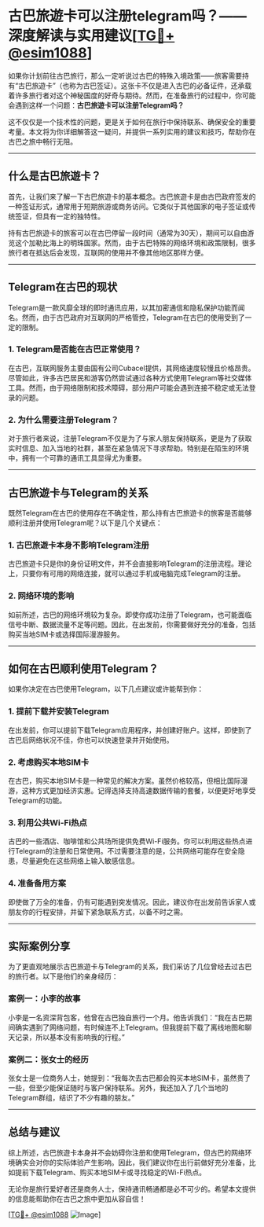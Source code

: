 # 古巴旅遊卡可以注册telegram吗？——深度解读与实用建议[[TG💪+ @esim1088](https://t.me/s/esim1088)]

如果你计划前往古巴旅行，那么一定听说过古巴的特殊入境政策——旅客需要持有“古巴旅遊卡”（也称为古巴签证）。这张卡不仅是进入古巴的必备证件，还承载着许多旅行者对这个神秘国度的好奇与期待。然而，在准备旅行的过程中，你可能会遇到这样一个问题：**古巴旅遊卡可以注册Telegram吗？**

这不仅仅是一个技术性的问题，更是关于如何在旅行中保持联系、确保安全的重要考量。本文将为你详细解答这一疑问，并提供一系列实用的建议和技巧，帮助你在古巴之旅中畅行无阻。

---

## 什么是古巴旅遊卡？

首先，让我们来了解一下古巴旅遊卡的基本概念。古巴旅遊卡是由古巴政府签发的一种签证形式，通常用于短期旅游或商务访问。它类似于其他国家的电子签证或传统签证，但具有一定的独特性。

持有古巴旅遊卡的旅客可以在古巴停留一段时间（通常为30天），期间可以自由游览这个加勒比海上的明珠国家。然而，由于古巴特殊的网络环境和政策限制，很多旅行者在抵达后会发现，互联网的使用并不像其他地区那样方便。

---

## Telegram在古巴的现状

Telegram是一款风靡全球的即时通讯应用，以其加密通信和隐私保护功能而闻名。然而，由于古巴政府对互联网的严格管控，Telegram在古巴的使用受到了一定的限制。

### **1. Telegram是否能在古巴正常使用？**

在古巴，互联网服务主要由国有公司Cubacel提供，其网络速度较慢且价格昂贵。尽管如此，许多古巴居民和游客仍然尝试通过各种方式使用Telegram等社交媒体工具。然而，由于网络限制和技术障碍，部分用户可能会遇到连接不稳定或无法登录的问题。

### **2. 为什么需要注册Telegram？**

对于旅行者来说，注册Telegram不仅是为了与家人朋友保持联系，更是为了获取实时信息、加入当地的社群，甚至在紧急情况下寻求帮助。特别是在陌生的环境中，拥有一个可靠的通讯工具显得尤为重要。

---

## 古巴旅遊卡与Telegram的关系

既然Telegram在古巴的使用存在不确定性，那么持有古巴旅遊卡的旅客是否能够顺利注册并使用Telegram呢？以下是几个关键点：

### **1. 古巴旅遊卡本身不影响Telegram注册**

古巴旅遊卡只是你的身份证明文件，并不会直接影响Telegram的注册流程。理论上，只要你有可用的网络连接，就可以通过手机或电脑完成Telegram的注册。

### **2. 网络环境的影响**

如前所述，古巴的网络环境较为复杂。即使你成功注册了Telegram，也可能面临信号中断、数据流量不足等问题。因此，在出发前，你需要做好充分的准备，包括购买当地SIM卡或选择国际漫游服务。

---

## 如何在古巴顺利使用Telegram？

如果你决定在古巴使用Telegram，以下几点建议或许能帮到你：

### **1. 提前下载并安装Telegram**

在出发前，你可以提前下载Telegram应用程序，并创建好账户。这样，即使到了古巴后网络状况不佳，你也可以快速登录并开始使用。

### **2. 考虑购买本地SIM卡**

在古巴，购买本地SIM卡是一种常见的解决方案。虽然价格较高，但相比国际漫游，这种方式更加经济实惠。记得选择支持高速数据传输的套餐，以便更好地享受Telegram的功能。

### **3. 利用公共Wi-Fi热点**

古巴的一些酒店、咖啡馆和公共场所提供免费Wi-Fi服务。你可以利用这些热点进行Telegram的注册和日常使用。不过需要注意的是，公共网络可能存在安全隐患，尽量避免在这些网络上输入敏感信息。

### **4. 准备备用方案**

即使做了万全的准备，仍有可能遇到突发情况。因此，建议你在出发前告诉家人或朋友你的行程安排，并留下紧急联系方式，以备不时之需。

---

## 实际案例分享

为了更直观地展示古巴旅遊卡与Telegram的关系，我们采访了几位曾经去过古巴的旅行者。以下是他们的亲身经历：

### **案例一：小李的故事**

小李是一名资深背包客，他曾在古巴独自旅行一个月。他告诉我们：“我在古巴期间确实遇到了网络问题，有时候连不上Telegram。但我提前下载了离线地图和聊天记录，所以基本没有影响我的行程。”

### **案例二：张女士的经历**

张女士是一位商务人士，她提到：“我每次去古巴都会购买本地SIM卡，虽然贵了一些，但至少能保证随时与客户保持联系。另外，我还加入了几个当地的Telegram群组，结识了不少有趣的朋友。”

---

## 总结与建议

综上所述，古巴旅遊卡本身并不会妨碍你注册和使用Telegram，但古巴的网络环境确实会对你的实际体验产生影响。因此，我们建议你在出行前做好充分准备，比如提前下载Telegram、购买本地SIM卡或寻找稳定的Wi-Fi热点。

无论你是旅行爱好者还是商务人士，保持通讯畅通都是必不可少的。希望本文提供的信息能帮助你在古巴之旅中更加从容自信！

[[TG💪+ @esim1088](https://t.me/s/esim1088) ![Image](https://i.postimg.cc/4NQfJmqS/Snipaste-2025-05-13-00-14-12.png)]